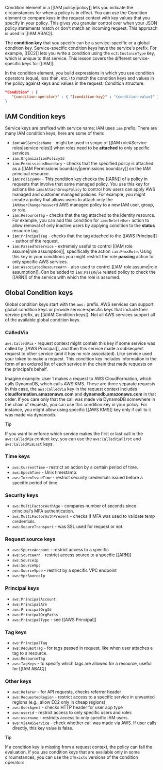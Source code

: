 Condition element in a [[IAM policy|policy]] lets you indicate the circumstances for when a policy is in effect. You can use the Condition element to compare keys in the request context with key values that you specify in your policy. This gives you granular control over when your JSON policy statements match or don't match an incoming request. This approach is used in [[IAM ABAC]].

The **condition key** that you specify can be a service-specific or a global condition key. Service-specific condition keys have the service's prefix. For example, [[EC2]] lets you write a condition using the `ec2:InstanceType` key, which is unique to that service. This lesson covers the different service-specific keys for [[IAM]].

 In the condition element, you build expressions in which you use condition operators (equal, less than, etc.) to match the condition keys and values in the policy against keys and values in the request. Condition structure:
 
 ```json
"Condition" : { 
	"{condition-operator}" : { "{condition-key}" : "{condition-value}" }
}
```

## IAM Condition keys

Service keys are prefixed with service name; IAM uses `iam` prefix. There are many IAM condition keys, here are some of them:

- `iam:AWSServiceName` - might be used in scope of [[IAM role#Service roles|service roles]] when roles need to be **attached** to only specific services.
- `iam:OrganizationPolicyId`
- `iam:PermissionsBoundary` - checks that the specified policy is attached as a [[IAM Permissions boundary|permissions boundary]] on the IAM principal resource.
- `iam:PolicyARN` - This condition key checks the [[ARN]] of a policy in requests that involve that same managed policy. You use this key for actions like `iam:AttachGroupPolicy` to control how users can apply AWS managed and customer managed policies. For example, you might create a policy that allows users to attach only the `IAMUserChangePassword` AWS managed policy to a new IAM user, group, or role.
- `iam:ResourceTag` - checks that the tag attached to the identity resource. For example, you can add this condition for `iam:DeleteUser` action to allow removal of only inactive users by applying condition to the **status** resource tag.
- `iam:PrincipalTag` - checks that the tag attached to the [[AWS Principal]] - author of the request.
- `iam:PassedToService` - extremely useful to control [[IAM role assume|role assumption]], specifically the action `iam:PassRole`. Using this key in your conditions you might restrict the role **passing** action to only specific AWS services.
- `iam:AssociatedResourceArn` - also used to control [[IAM role assume|role assumption]]. Can be added to `iam:PassRole` related policy to check the [[ARN]] of the service with which the role is assumed.

## Global Condition keys

Global condition keys start with the `aws:` prefix. AWS services can support global condition keys or provide service-specific keys that include their service prefix, as [[#IAM Condition keys]]. Not all AWS services support all of the available global condition keys.

### CalledVia

`aws:CalledVia` - request context might contain this key if some service was called by [[AWS Principal]], and then this service made a subsequent request to other service (and it has no role associated). Like service used your token to make a request. This condition key includes information in the form of an ordered list of each service in the chain that made requests on the principal’s behalf.

Imagine example: User 1 makes a request to AWS CloudFormation, which calls DynamoDB, which calls AWS KMS. These are three separate requests. In this case, the `aws:CalledVia` key in the request context includes **cloudformation.amazonaws.com** and **dynamodb.amazonaws.com** in that order. If you care only that the call was made via DynamoDB somewhere in the chain of requests, you can use this condition key in your policy. For instance, you might allow using specific [[AWS KMS]] key only if call to it was made via dynamodb.

>[!tip]
>If you want to enforce which service makes the first or last call in the `aws:CalledVia` context key, you can use the `aws:CalledViaFirst` and `aws:CalledViaLast` keys.

### Time keys

- `aws:CurrentTime` - restrict an action by a certain period of time.
- `aws:EpochTime` - Unix timestamp.
- `aws:TokenIssueTime` - restrict security credentials issued before a specific period of time.

### Security keys

- `aws:MultiFactorAuthAge` - compares number of seconds since principal's MFA authentication.
- `aws:MultiFactorAuthPresent` - checks if MFA was used to validate temp credentials. 
- `aws:SecureTransport` - was SSL used for request or not.

### Request source keys

- `aws:SpurceAccount` - restrict access to a specific 
- `aws:SourceArn` - restrict access source to a specific [[ARN]]
- `aws:SourceIp`
- `aws:SourceVpc`
- `aws:SourceVpce` - restrict by a specific VPC endpoint
- `aws:VpcSourceIp`

### Principal keys

- `aws:PrincipalAccount`
- `aws:PrincipalArn`
- `aws:PrincipalOrgId`
- `aws:PrincipalOrgPaths`
- `aws:PrincipalType` - see [[AWS Principal]]

### Tag keys

- `aws:PrincipalTag`
- `aws:RequestTag` - for tags passed in request, like when user attaches a tag to a resource.
- `aws:ResourceTag`
- `aws:TagKeys` - to specify which tags are allowed for a resource, useful for [[IAM ABAC]]

### Other keys

- `aws:Referer` - for API requests, checks referrer header
- `aws:RequestedRegion` - restrict access to a specific service in unwanted regions (e.g., allow EC2 only in cheap regions).
- `aws:UserAgent` - checks HTTP header for user app type
- `aws:userid` - restrict access to only specific users and roles
- `aws:username` - restricts access to only specific IAM users.
- `aws:ViaAWSService` - check whether call was made via AWS. If user calls directly, this key value is false.

>[!tip]
>If a condition key is missing from a request context, the policy can fail the evaluation. If you use condition keys that are available only in some circumstances, you can use the `IfExists` versions of the condition operators.